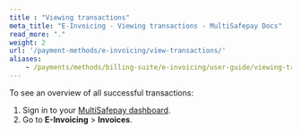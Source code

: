 ```yaml
---
title : "Viewing transactions"
meta_title: "E-Invoicing - Viewing transactions - MultiSafepay Docs"
read_more: "."
weight: 2
url: '/payment-methods/e-invoicing/view-transactions/'
aliases:
    - /payments/methods/billing-suite/e-invoicing/user-guide/viewing-transactions/
---
```


To see an overview of all successful transactions:

1. Sign in to your [MultiSafepay dashboard](https://merchant.multisafepay.com).
2. Go to **E-Invoicing** > **Invoices**. 